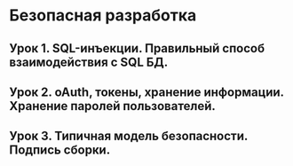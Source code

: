 # Безопасная разработка

## Урок 1. SQL-инъекции. Правильный способ взаимодействия с SQL БД.

## Урок 2. oAuth, токены, хранение информации. Хранение паролей пользователей.

## Урок 3. Типичная модель безопасности. Подпись сборки.